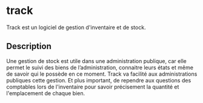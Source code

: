 # track
Track est un logiciel de gestion d'inventaire et de stock.

## Description  
Une gestion de stock est utile dans une administration publique, car elle permet le suivi des biens de l’administration, connaitre leurs états et même de savoir qui le possède en ce moment.
Track va facilité aux administrations publiques cette gestion. Et plus important, de rependre aux questions des comptables lors de l'inventaire pour savoir précisement la quantité et l'emplacement de chaque bien.


